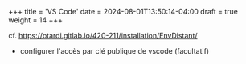 +++
title = 'VS Code'
date = 2024-08-01T13:50:14-04:00
draft = true
weight = 14
+++

cf. https://otardi.gitlab.io/420-211/installation/EnvDistant/

+ configurer l'accès par clé publique de vscode (facultatif)